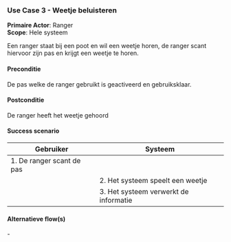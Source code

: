 ### Use Case 3 - Weetje beluisteren

**Primaire Actor**: Ranger
<br />
**Scope**: Hele systeem

Een ranger staat bij een poot en wil een weetje horen, de ranger scant hiervoor zijn pas en krijgt een weetje te horen.

#### Preconditie

De pas welke de ranger gebruikt is geactiveerd en gebruiksklaar.

#### Postconditie

De ranger heeft het weetje gehoord

#### Success scenario

|Gebruiker   |Systeem|
|---|---|
|1. De ranger scant de pas ||
|| 2. Het systeem speelt een weetje|
|| 3. Het systeem verwerkt de informatie|

#### Alternatieve flow(s)
\-

